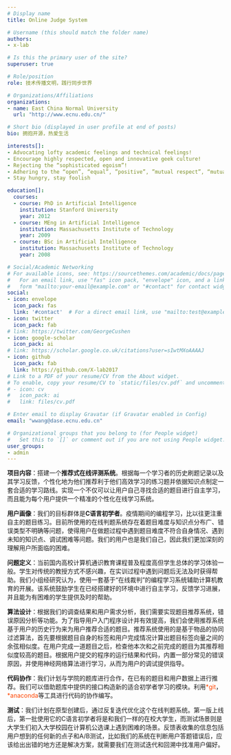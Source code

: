 ```yaml
---
# Display name
title: Online Judge System

# Username (this should match the folder name)
authors:
- x-lab

# Is this the primary user of the site?
superuser: true

# Role/position
role: 技术传播文明，践行同步世界

# Organizations/Affiliations
organizations:
- name: East China Normal University
  url: "http://www.ecnu.edu.cn/"

# Short bio (displayed in user profile at end of posts)
bio: 拥抱开源，热爱生活

interests[]:
- Advocating lofty academic feelings and technical feelings!
- Encourage highly respected, open and innovative geek culture!
- Rejecting the “sophisticated egoism”!
- Adhering to the “open”, “equal”, ”positive”, ”mutual respect”, “mutual support” culture!
- Stay hungry, stay foolish

education[]:
  courses:
  - course: PhD in Artificial Intelligence
    institution: Stanford University
    year: 2012
  - course: MEng in Artificial Intelligence
    institution: Massachusetts Institute of Technology
    year: 2009
  - course: BSc in Artificial Intelligence
    institution: Massachusetts Institute of Technology
    year: 2008

# Social/Academic Networking
# For available icons, see: https://sourcethemes.com/academic/docs/page-builder/#icons
#   For an email link, use "fas" icon pack, "envelope" icon, and a link in the
#   form "mailto:your-email@example.com" or "#contact" for contact widget.
social:
- icon: envelope
  icon_pack: fas
  link: '#contact'  # For a direct email link, use "mailto:test@example.org".
- icon: twitter
  icon_pack: fab
# link: https://twitter.com/GeorgeCushen
- icon: google-scholar
  icon_pack: ai
# link: https://scholar.google.co.uk/citations?user=sIwtMXoAAAAJ
- icon: github
  icon_pack: fab
  link: https://github.com/X-lab2017
# Link to a PDF of your resume/CV from the About widget.
# To enable, copy your resume/CV to `static/files/cv.pdf` and uncomment the lines below.
# - icon: cv
#   icon_pack: ai
#   link: files/cv.pdf

# Enter email to display Gravatar (if Gravatar enabled in Config)
email: "wwang@dase.ecnu.edu.cn"

# Organizational groups that you belong to (for People widget)
#   Set this to `[]` or comment out if you are not using People widget.
user_groups:
- admin
---
```


**项目内容**：搭建一个**推荐式在线评测系统**。根据每一个学习者的历史刷题记录以及其学习反馈，个性化地为他们推荐利于他们高效学习的练习题并依据知识点制定一套合适的学习路线。实现一个不仅可以让用户自己寻找合适的题目进行自主学习，而且能为每个用户提供一个精准的个性化在线学习系统。

**用户画像**：我们的目标群体是**C语言初学者**。疫情期间的编程学习，比以往更注重自主的题目练习。目前所使用的在线判题系统存在着题目难度与知识点分布广、错误类型不明确等问题，使得用户在做题过程中遇到题目难度不符合自身情况、遇到未知的知识点、调试困难等问题。我们的用户也是我们自己，因此我们更加深刻的理解用户所面临的困难。

**问题定义**：当前国内高校计算机通识教育课程普及程度高但学生总体的学习体验一般。学生对传统的教授方式不感兴趣，在实训过程中遇到问题后无法及时获得帮助。我们小组经研究认为，使用一套基于“在线裁判”的编程学习系统辅助计算机教育的开展。该系统鼓励学生在已经搭建好的环境中进行自主学习，反馈学习进展，并且能为有困难的学生提供及时的帮助。

**算法设计**：根据我们的调查结果和用户需求分析，我们需要实现题目推荐系统，错误原因分析等功能。为了指导用户入门程序设计并有效提高，我们会使用推荐系统基于用户的历史行为来为用户推荐合适的题目。推荐系统使用的是基于物品的协同过滤算法，首先要根据题目自身的标签和用户完成情况计算出题目标签向量之间的余弦相似度。在用户完成一道题目之后，检查他本次和之前完成的题目为其推荐相似度较高的题目。根据用户提交的程序的运行结果和代码，内置一部分常见的错误原因，并使用神经网络算法进行学习，从而为用户的调试提供指导。

**代码协作**：我们计划与学院的题库进行合作，在已有的题目和用户数据上进行推荐。我们可以借助题库中提供的接口构造新的适合初学者学习的模块。利用<font color='orangered'>*git</font>，<font color='orangered'>*anaconda</font>等工具进行代码的协作编写。

**测试**：我们计划在原型创建后，通过反复迭代优化这个在线判题系统。第一版上线后，第一批使用它的C语言初学者将是和我们一样的在校大学生，而测试场景则是大学生们初入大学校园在计算机公选课上遇到困难的场景。反馈表收集的信息包括用户想到的任何新的点子和A/B测试，比如我们的系统在判断用户答题错误后，应该给出出错的地方还是解决方案，就需要我们在测试迭代和回溯中找准用户偏好。
